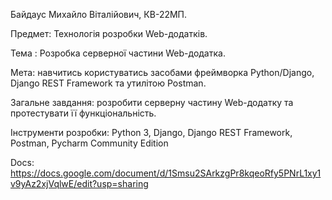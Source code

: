 Байдаус Михайло Віталійович, КВ-22МП.

Предмет:  Технологія розробки  Web-додатків.

Тема : Розробка серверної частини Web-додатка.

Мета: навчитись користуватись засобами фреймворка Python/Django, Django REST Framework та утилітою Postman.

Загальне завдання: розробити серверну частину Web-додатку та протестувати її функціональність.

Інструменти розробки: Python 3, Django, Django REST Framework, Postman, Pycharm Community Edition

Docs: https://docs.google.com/document/d/1Smsu2SArkzgPr8kqeoRfy5PNrL1xy1v9yAz2xjVqlwE/edit?usp=sharing